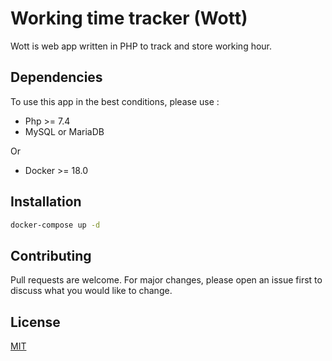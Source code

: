 # Working time tracker (Wott)

Wott is web app written in PHP to track and store 
working hour.

## Dependencies

To use this app in the best conditions, please use :

- Php >= 7.4
- MySQL or MariaDB

Or

- Docker >= 18.0

## Installation

```bash
docker-compose up -d
```

## Contributing
Pull requests are welcome. For major changes, please open an issue first to discuss what you would like to change.

<!-- Please make sure to update tests as appropriate. -->

## License
[MIT](https://choosealicense.com/licenses/mit/)
